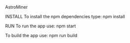 AstroMiner

INSTALL 
 To install the npm dependencies type:
 npm install 

RUN 
To run the app use: 
npm start 

To build the app use:
npm run build

